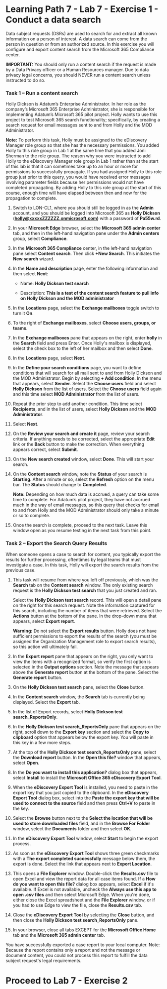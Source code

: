 # Learning Path 7 - Lab 7 - Exercise 1 - Conduct a data search

Data subject requests (DSRs) are used to search for and extract all known information on a person of interest. A data search can come from the person in question or from an authorized source. In this exercise you will configure and export content search from the Microsoft 365 Compliance center.

**IMPORTANT:** You should only run a content search if the request is made by a Data Privacy officer or a Human Resources manager. Due to data privacy legal concerns, you should NEVER run a content search unless instructed to do so.

### Task 1 – Run a content search

Holly Dickson is Adatum’s Enterprise Administrator. In her role as the company’s Microsoft 365 Enterprise Administrator, she is responsible for implementing Adatum’s Microsoft 365 pilot project. Holly wants to use this project to test Microsoft 365 search functionality; specifically, by creating a search request for email messages sent to and from Holly and the MOD Administrator. 

**Note:** To perform this task, Holly must be assigned to the eDiscovery Manager role group so that she has the necessary permissions. You added Holly to this role group in Lab 1 at the same time that you added Joni Sherman to the role group. The reason why you were instructed to add Holly to the eDiscovery Manager role group in Lab 1 rather than at the start of this lab is that it can sometimes take up to an hour or more for permissions to successfully propagate. If you had assigned Holly to this role group just prior to this query, you would have received error messages involving parameter fields because her permissions would not have completed propagating. By adding Holly to this role group at the start of this course, enough time will have elapsed between then and now for the propagation to complete. 

1. Switch to LON-CL1, where you should still be logged in as the **Admin** account, and you should be logged into Microsoft 365 as **Holly Dickson** (**holly@xxxxxZZZZZZ.onmicrosoft.com)** with a password of **Pa55w.rd**. 

2. In your **Microsoft Edge** browser, select the **Microsoft 365 admin center** tab, and then in the left-hand navigation pane under the **Admin centers** group, select **Compliance**.

3. In the **Microsoft 365 Compliance** center, in the left-hand navigation pane select **Content search**. Then click **+New Search**. This initiates the **New search** wizard.

4. In the **Name and description** page, enter the following information and then select **Next**:

	- Name: **Holly Dickson test search**

	- Description: **This is a test of the content search feature to pull info on Holly Dickson and the MOD administrator**

5. In the **Locations** page, select the **Exchange mailboxes** toggle switch to turn it **On**. 

6. To the right of **Exchange mailboxes**, select **Choose users, groups, or teams**.

7. In the **Exchange mailboxes** pane that appears on the right, enter **holly** in the **Search** field and press Enter. Once Holly's mailbox is displayed, select the check box to the left of her mailbox and then select **Done**.

8. In the **Locations** page, select **Next**.

9. In the **Define your search conditions** page, you want to define conditions that will search for all mail sent to and from Holly Dickson and the MOD Administrator. 
Begin by selecting **+ Add condition**. In the menu that appears, select **Sender**. Select the **Choose users** field and select **Holly Dickson** from the list of users. Select the **Choose users** field again and this time select **MOD Administrator** from the list of users.

10. Repeat the prior step to add another condition. This time select **Recipients**, and in the list of users, select **Holly Dickson** and the **MOD Administrator**.

11. Select **Next**.

12. On the **Review your search and create it** page, review your search criteria. If anything needs to be corrected, select the appropriate **Edit** link or the **Back** button to make the correction. When everything appears correct, select **Submit**.

13. On the **New search created** window, select **Done**. This will start your search.

14. On the **Content search** window, note the **Status** of your search is **Starting**. After a minute or so, select the **Refresh** option on the menu bar. The **Status** should change to **Completed**. <br/>

	‎**Note:** Depending on how much data is accrued, a query can take some time to complete. For Adatum’s pilot project, they have not accrued much in the way of email messages, so this query that checks for email to and from Holly and the MOD Administrator should only take a minute or so to complete.

12. Once the search is complete, proceed to the next task. Leave this window open as you resume testing in the next task from this point.


### Task 2 – Export the Search Query Results

When someone opens a case to search for content, you typically export the results for further processing, oftentimes by legal teams that must investigate a case. In this task, Holly will export the search results from the previous case.

1. This task will resume from where you left off previously, which was the **Search** tab on the **Content search** window. The only existing search request is the **Holly Dickson test search** that you just created and ran. <br/>

	Select the **Holly Dickson test search** record. This will open a detail pane on the right for this search request. Note the information captured for this search, including the number of items that were retrieved. Select the **Actions** button at the bottom of the pane. In the drop-down menu that appears, select **Export report**. <br/>
	
	**Warning:** Do not select the **Export results** button. Holly does not have sufficient permissions to export the results of the search (you must be assigned the Organization Management role to export search results), so this action will ultimately fail.  

2. In the **Export report** pane that appears on the right, you only want to view the items with a recognized format, so verify the first option is selected in the **Output options** section. Note the message that appears above the **Generate report** button at the bottom of the pane. Select the **Generate report** button.

3. On the **Holly Dickson test search** pane, select the **Close** button. 

4. In the **Content search** window, the **Search** tab is currently being displayed. Select the **Export** tab.

5. In the list of Export records, select **Holly Dickson test search_ReportsOnly**. 

6. In the **Holly Dickson test search_ReportsOnly** pane that appears on the right, scroll down to the **Export key** section and select the **Copy to clipboard** option that appears below the export key. You will paste in this key in a few more steps.

7. At the top of the **Holly Dickson test search_ReportsOnly** pane, select the **Download report** button. In the **Open this file?** window that appears, select **Open**.

8. In the **Do you want to install this application?** dialog box that appears, select **Install** to install the **Microsoft Office 365 eDiscovery Export Tool**. 

9. When the **eDiscovery Export Tool** is installed, you need to paste in the export key that you just copied to the clipboard. In the **eDiscovery Export Tool** dialog box, select into the **Paste the export key that will be used to connect to the source** field and then press **Ctrl+V** to paste in the key. 

10. Select the **Browse** button next to the **Select the location that will be used to store downloaded files** field, and in the **Browse For Folder** window, select the **Documents** folder and then select **OK**.

11. In the **eDiscovery Export Tool** window, select **Start** to begin the export process.

12. As soon as the **eDiscovery Export Tool** shows three green checkmarks with a **The export completed successfully** message below them, the export is done. Select the link that appears next to **Export Location**.

13. This opens a **File Explorer** window. Double-click the **Results.csv** file to open Excel and view the report data for all case items found. If a **How do you want to open this file?** dialog box appears, select **Excel** if it's available. If Excel is not available, uncheck the **Always use this app to open .csv files** and then select Microsoft Edge. When you're done, either close the Excel spreadsheet and the **File Explorer** window, or if you had to use Edge to view the file, close the **Results.csv** tab. 

14. Close the **eDiscovery Export Tool** by selecting the **Close** button, and then close the **Holly Dickson test search_ReportsOnly** pane.

15. In your browser, close all tabs EXCEPT for the **Microsoft Office Home** tab and the **Microsoft 365 admin center** tab. 

You have successfully exported a case report to your local computer. Note: Because the report contains only a report and not the message or document content, you could not process this report to fulfill the data subject request's legal requirements.


# Proceed to Lab 7 - Exercise 2
